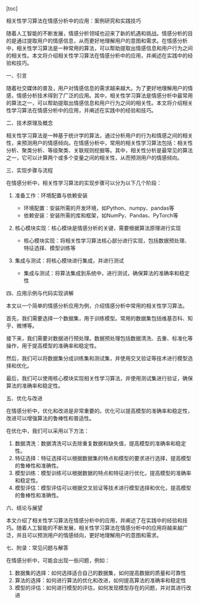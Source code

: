 
[toc]                    
                
                
相关性学习算法在情感分析中的应用：案例研究和实践技巧

随着人工智能的不断发展，情感分析领域也迎来了新的机遇和挑战。情感分析的目的是通过提取用户的情感信息，从而更好地理解用户的意图和需求。在情感分析中，相关性学习算法是一种常用的算法，可以帮助提取出情感信息和用户行为之间的相关性。本文将介绍相关性学习算法在情感分析中的应用，并阐述在实践中的经验和技巧。

一、引言

随着社交媒体的普及，用户对情感信息的需求越来越大。为了更好地理解用户的情感，情感分析技术得到了广泛的应用。其中，相关性学习算法是情感分析中最常用的算法之一，可以帮助提取出情感信息和用户行为之间的相关性。本文将介绍相关性学习算法在情感分析中的应用，并阐述在实践中的经验和技巧。

二、技术原理及概念

相关性学习算法是一种基于统计学的算法，通过分析用户的行为和情感之间的相关性，来预测用户的情感倾向。在情感分析中，常用的相关性学习算法包括：相关性分析、聚类分析、等级聚类、关联规则挖掘等。其中，相关性分析是最常见的算法之一，它可以计算两个或多个变量之间的相关性，从而预测用户的情感倾向。

三、实现步骤与流程

在情感分析中，相关性学习算法的实现步骤可以分为以下几个阶段：

1. 准备工作：环境配置与依赖安装
   - 环境配置：安装所需的开发环境，如Python、numpy、pandas等
   - 依赖安装：安装所需的库和框架，如NumPy、Pandas、PyTorch等

2. 核心模块实现：核心模块是情感分析的关键，需要根据算法原理进行实现
   - 核心模块实现：将相关性学习算法核心部分进行实现，包括数据预处理、特征选择、模型训练等

3. 集成与测试：将核心模块进行集成，并进行测试
   - 集成与测试：将算法集成到系统中，进行测试，确保算法的准确率和稳定性

四、应用示例与代码实现讲解

本文以一个简单的情感分析应用为例，介绍情感分析中常用的相关性学习算法。

首先，我们需要选择一个数据集，用于训练模型。常用的数据集包括维基百科、知乎、微博等。

接下来，我们需要对数据进行预处理。数据预处理包括数据清洗、去重、标准化等操作，用于提高模型的准确率和稳定性。

然后，我们可以将数据集分成训练集和测试集，并使用交叉验证等技术进行模型选择和优化。

最后，我们可以使用核心模块实现相关性学习算法，并使用测试集进行验证，确保算法的准确率和稳定性。

五、优化与改进

在情感分析中，优化和改进是非常重要的。优化可以提高模型的准确率和稳定性，改进可以增强算法的鲁棒性和普适性。

在优化中，我们可以采用以下方法：

1. 数据清洗：数据清洗可以去除重复数据和缺失值，提高模型的准确率和稳定性。
2. 特征选择：特征选择可以根据数据集的特点和模型的要求进行选择，提高模型的鲁棒性和准确性。
3. 模型训练：模型训练可以根据数据的特点和特征进行优化，提高模型的准确率和稳定性。
4. 模型评估：模型评估可以根据交叉验证等技术进行模型选择和优化，提高模型的鲁棒性和准确性。

六、结论与展望

本文介绍了相关性学习算法在情感分析中的应用，并阐述了在实践中的经验和技巧。随着人工智能的不断发展，相关性学习算法在情感分析中的应用将越来越广泛，并且可以预测用户的情感倾向，更好地理解用户的意图和需求。

七、附录：常见问题与解答

在情感分析中，可能会出现一些问题，例如：

1. 数据集的选择：如何选择适合自己的数据集，如何提高数据的质量和可靠性
2. 算法的选择：如何进行算法的优化和改进，如何提高算法的准确率和稳定性
3. 模型的评估：如何进行模型的评估，如何发现模型存在的问题，并对其进行改进

